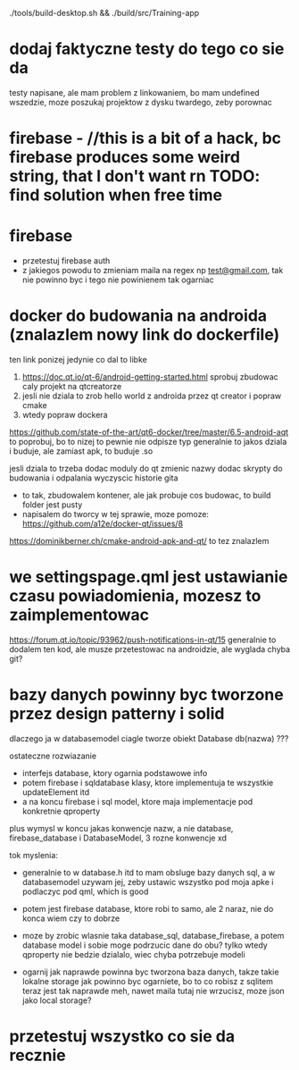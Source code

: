 
./tools/build-desktop.sh && ./build/src/Training-app




# dodaj faktyczne testy do tego co sie da
testy napisane, ale mam problem z linkowaniem, bo mam undefined wszedzie, moze poszukaj projektow z dysku twardego, zeby porownac


# firebase - //this is a bit of a hack, bc firebase produces some weird string, that I don't want rn TODO: find solution when free time



# firebase
- przetestuj firebase auth
- z jakiegos powodu to zmieniam maila na regex np test@gmail.com, tak nie powinno byc i tego nie powinienem tak ogarniac


# docker do budowania na androida (znalazlem nowy link do dockerfile)
ten link ponizej jedynie co dal to libke
1. https://doc.qt.io/qt-6/android-getting-started.html sprobuj zbudowac caly projekt na qtcreatorze
2. jesli nie dziala to zrob hello world z androida przez qt creator i popraw cmake
3. wtedy popraw dockera


https://github.com/state-of-the-art/qt6-docker/tree/master/6.5-android-aqt to poprobuj, bo to nizej to pewnie nie odpisze typ
generalnie to jakos dziala i buduje, ale zamiast apk, to buduje .so


jesli dziala to trzeba dodac moduly do qt
zmienic nazwy
dodac skrypty do budowania i odpalania
wyczyscic historie gita



- to tak, zbudowalem kontener, ale jak probuje cos budowac, to build folder jest pusty
- napisalem do tworcy w tej sprawie, moze pomoze: https://github.com/a12e/docker-qt/issues/8


https://dominikberner.ch/cmake-android-apk-and-qt/ to tez znalazlem

# we settingspage.qml jest ustawianie czasu powiadomienia, mozesz to zaimplementowac
https://forum.qt.io/topic/93962/push-notifications-in-qt/15
generalnie to dodalem ten kod, ale musze przetestowac na androidzie, ale wyglada chyba git?

# bazy danych powinny byc tworzone przez design patterny i solid
dlaczego ja w databasemodel ciagle tworze obiekt Database db(nazwa) ???

ostateczne rozwiazanie
- interfejs database, ktory ogarnia podstawowe info
- potem firebase i sqldatabase klasy, ktore implementuja te wszystkie updateElement itd
- a na koncu firebase i sql model, ktore maja implementacje pod konkretnie qproperty

plus wymysl w koncu jakas konwencje nazw, a nie database, firebase_database i DatabaseModel, 3 rozne konwencje xd


tok myslenia:
- generalnie to w database.h itd to mam obsluge bazy danych sql, a w databasemodel uzywam jej, zeby ustawic wszystko pod moja apke i podlaczyc pod qml, which is good
- potem jest firebase database, ktore robi to samo, ale 2 naraz, nie do konca wiem czy to dobrze
- moze by zrobic wlasnie taka database_sql, database_firebase, a potem database model i sobie moge podrzucic dane do obu? tylko wtedy qproperty nie bedzie dzialalo, wiec chyba potrzebuje modeli


-  ogarnij jak naprawde powinna byc tworzona baza danych, takze takie lokalne storage jak powinno byc ogarniete, bo to co robisz z sqlitem teraz jest tak naprawde meh, nawet maila tutaj nie wrzucisz, moze json jako local storage?




# przetestuj wszystko co sie da recznie